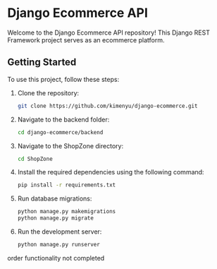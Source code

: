 # Django Ecommerce API

Welcome to the Django Ecommerce API repository! This Django REST Framework project serves as an ecommerce platform.

## Getting Started

To use this project, follow these steps:

1. Clone the repository:
    ```bash
    git clone https://github.com/kimenyu/django-ecommerce.git
    ```

2. Navigate to the backend folder:
    ```bash
    cd django-ecommerce/backend
    ```

3. Navigate to the ShopZone directory:
    ```bash
    cd ShopZone
    ```

4. Install the required dependencies using the following command:
    ```bash
    pip install -r requirements.txt
    ```

5. Run database migrations:
    ```bash
    python manage.py makemigrations
    python manage.py migrate
    ```

6. Run the development server:
    ```bash
    python manage.py runserver
    ```
order functionality not completed 